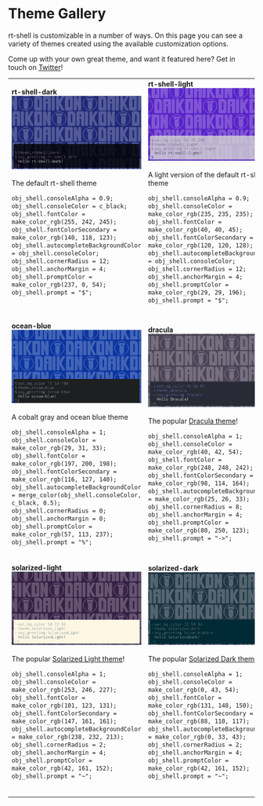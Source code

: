 # Theme Gallery
rt-shell is customizable in a number of ways. On this page you can see a variety of
themes created using the available customization options.

Come up with your own great theme, and want it featured here? Get in touch on [Twitter](https://twitter.com/daikonsoftware)!

<table>
<tr>
<td>
<b>rt-shell-dark</b><br>
<img src="images/theme-rtshell-dark.png" width="500" alt="rt-shell-dark theme" /><br><br>
The default rt-shell theme<br>
<pre><code>obj_shell.consoleAlpha = 0.9;
obj_shell.consoleColor = c_black;
obj_shell.fontColor = make_color_rgb(255, 242, 245);
obj_shell.fontColorSecondary = make_color_rgb(140, 118, 123);
obj_shell.autocompleteBackgroundColor = obj_shell.consoleColor;
obj_shell.cornerRadius = 12;
obj_shell.anchorMargin = 4;
obj_shell.promptColor = make_color_rgb(237, 0, 54);
obj_shell.prompt = "$";</code></pre><br>
<td>
<b>rt-shell-light</b><br>
<img src="images/theme-rtshell-light.png" width="500" alt="rt-shell-light theme" /><br><br>
A light version of the default rt-shell theme<br>
<pre><code>obj_shell.consoleAlpha = 0.9;
obj_shell.consoleColor = make_color_rgb(235, 235, 235);
obj_shell.fontColor = make_color_rgb(40, 40, 45);
obj_shell.fontColorSecondary = make_color_rgb(120, 120, 128);
obj_shell.autocompleteBackgroundColor = obj_shell.consoleColor;
obj_shell.cornerRadius = 12;
obj_shell.anchorMargin = 4;
obj_shell.promptColor = make_color_rgb(29, 29, 196);
obj_shell.prompt = "$";</code></pre><br>
<tr>
<td>
<b>ocean-blue</b><br>
<img src="images/theme-ocean-blue.png" width="500" alt="ocean-blue theme" /><br><br>
A cobalt gray and ocean blue theme<br>
<pre><code>obj_shell.consoleAlpha = 1;
obj_shell.consoleColor = make_color_rgb(29, 31, 33);
obj_shell.fontColor = make_color_rgb(197, 200, 198);
obj_shell.fontColorSecondary = make_color_rgb(116, 127, 140);
obj_shell.autocompleteBackgroundColor = merge_color(obj_shell.consoleColor, c_black, 0.5);
obj_shell.cornerRadius = 0;
obj_shell.anchorMargin = 0;
obj_shell.promptColor = make_color_rgb(57, 113, 237);
obj_shell.prompt = "%";</code></pre><br>
<td>
<b>dracula</b><br>
<img src="images/theme-dracula.png" width="500" alt="dracula theme" /><br><br>
The popular <a href="https://draculatheme.com/">Dracula theme</a>!<br>
<pre><code>obj_shell.consoleAlpha = 1;
obj_shell.consoleColor = make_color_rgb(40, 42, 54);
obj_shell.fontColor = make_color_rgb(248, 248, 242);
obj_shell.fontColorSecondary = make_color_rgb(98, 114, 164);
obj_shell.autocompleteBackgroundColor = make_color_rgb(25, 26, 33);
obj_shell.cornerRadius = 8;
obj_shell.anchorMargin = 4;
obj_shell.promptColor = make_color_rgb(80, 250, 123);
obj_shell.prompt = "->";</code></pre><br>
<tr>
<td>
<b>solarized-light</b><br>
<img src="images/theme-solarized-light.png" width="500" alt="solarized-light theme" /><br><br>
The popular <a href="https://ethanschoonover.com/solarized/">Solarized Light theme</a>!<br>
<pre><code>obj_shell.consoleAlpha = 1;
obj_shell.consoleColor = make_color_rgb(253, 246, 227);
obj_shell.fontColor = make_color_rgb(101, 123, 131);
obj_shell.fontColorSecondary = make_color_rgb(147, 161, 161);
obj_shell.autocompleteBackgroundColor = make_color_rgb(238, 232, 213);
obj_shell.cornerRadius = 2;
obj_shell.anchorMargin = 4;
obj_shell.promptColor = make_color_rgb(42, 161, 152);
obj_shell.prompt = "~";</code></pre><br>
<td>
<b>solarized-dark</b><br>
<img src="images/theme-solarized-dark.png" width="500" alt="solarized-dark theme" /><br><br>
The popular <a href="https://ethanschoonover.com/solarized/">Solarized Dark theme</a>!<br>
<pre><code>obj_shell.consoleAlpha = 1;
obj_shell.consoleColor = make_color_rgb(0, 43, 54);
obj_shell.fontColor = make_color_rgb(131, 148, 150);
obj_shell.fontColorSecondary = make_color_rgb(88, 110, 117);
obj_shell.autocompleteBackgroundColor = make_color_rgb(0, 33, 43);
obj_shell.cornerRadius = 2;
obj_shell.anchorMargin = 4;
obj_shell.promptColor = make_color_rgb(42, 161, 152);
obj_shell.prompt = "~";</code></pre><br>
